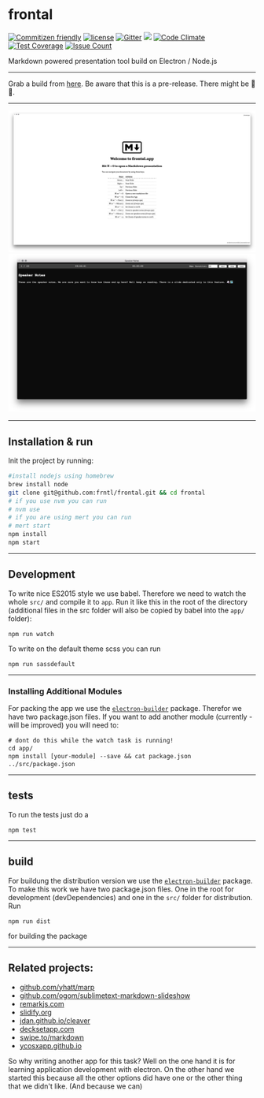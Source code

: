 # frontal

[![Commitizen friendly](https://img.shields.io/badge/commitizen-friendly-brightgreen.svg)](http://commitizen.github.io/cz-cli/) [![license](https://img.shields.io/github/license/mashape/apistatus.svg?maxAge=2592000)]() [![Gitter](https://img.shields.io/gitter/room/nwjs/nw.js.svg?maxAge=2592000)](https://gitter.im/frntl/frontal) ![](https://img.shields.io/badge/build%20with-%E2%9D%A4-brightgreen.svg) [![Code Climate](https://codeclimate.com/github/frntl/frontal/badges/gpa.svg)](https://codeclimate.com/github/frntl/frontal) [![Test Coverage](https://codeclimate.com/github/frntl/frontal/badges/coverage.svg)](https://codeclimate.com/github/frntl/frontal/coverage) [![Issue Count](https://codeclimate.com/github/frntl/frontal/badges/issue_count.svg)](https://codeclimate.com/github/frntl/frontal)  

Markdown powered presentation tool build on Electron / Node.js  

---

Grab a build from [here](https://github.com/frntl/frontal/releases). Be aware that this is a pre-release. There might be 🐛 🐉.  

---

![](docs/images/main-window.png)  
![](docs/images/speaker-window.png)  

---

## Installation & run

Init the project by running:  

```bash
#install nodejs using homebrew 
brew install node
git clone git@github.com:frntl/frontal.git && cd frontal
# if you use nvm you can run
# nvm use
# if you are using mert you can run
# mert start
npm install
npm start
```

---

## Development  



To write nice ES2015 style we use babel. Therefore we need to watch the whole `src/` and compile it to `app`. Run it like this in the root of the directory (additional files in the src folder will also be copied by babel into the `app/` folder):  

    npm run watch

To write on the default theme scss you can run

    npm run sassdefault

---

### Installing Additional Modules  

For packing the app we use the [`electron-builder`](https://github.com/electron-userland/electron-builder) package. Therefor we have two package.json files. If you want to add another module (currently - will be improved) you will need to:  

    # dont do this while the watch task is running!
    cd app/
    npm install [your-module] --save && cat package.json ../src/package.json
    

---

## tests

To run the tests just do a  

    npm test


---

## build  

For buildung the distribution version we use the [`electron-builder`](https://github.com/electron-userland/electron-builder) package. To make this work we have two package.json files. One in the root for development (devDependencies) and one in the `src/` folder for distribution. Run  

    npm run dist

for building the package

---

## Related projects:

- [github.com/yhatt/marp](https://github.com/yhatt/marp/)  
- [github.com/ogom/sublimetext-markdown-slideshow](https://github.com/ogom/sublimetext-markdown-slideshow)  
- [remarkjs.com](http://remarkjs.com/#1)  
- [slidify.org](http://slidify.org/)  
- [jdan.github.io/cleaver](http://jdan.github.io/cleaver/#2)   
- [decksetapp.com](http://www.decksetapp.com/)  
- [swipe.to/markdown](https://www.swipe.to/markdown/)  
- [ycosxapp.github.io](https://ycosxapp.github.io/)

So why writing another app for this task? Well on the one hand it is for learning application development with electron. On the other hand we started this because all the other options did have one or the other thing that we didn't like. (And because we can)
